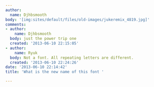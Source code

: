 ```yaml
---
author:
  name: Djhbsmooth
body: '[img:sites/default/files/old-images/jukeremix_4819.jpg]'
comments:
- author:
    name: Djhbsmooth
  body: just the power trip one
  created: '2013-06-10 22:15:05'
- author:
    name: Ryuk
  body: Not a font. All repeating letters are different.
  created: '2013-06-10 22:24:26'
date: '2013-06-10 22:14:42'
title: 'What is the new name of this font '

---
```


